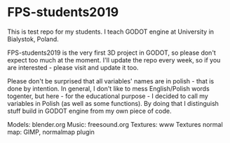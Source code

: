 # FPS-students2019

This is test repo for my students. I teach GODOT engine at University in Bialystok, Poland.

FPS-students2019 is the very first 3D project in GODOT, so please don't expect too much at the moment. I'll update the repo every week, so if you are interested - please visit and update it too.

Please don't be surprised that all variables' names are in polish - that is done by intention. In general, I don't like to mess English/Polish words togenter, but here - for the educational purpose - I decided to call my variables in Polish (as well as some functions). By doing that I distinguish stuff build in GODOT engine from my own piece of code.

Models: blender.org
Music: freesound.org
Textures: www
Textures normal map: GIMP, normalmap plugin
